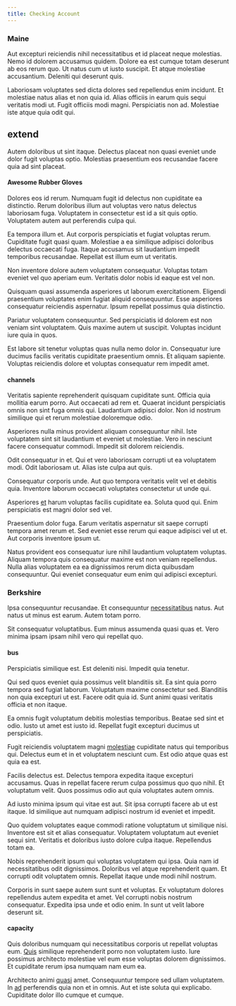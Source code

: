 ```yaml
---
title: Checking Account
---
```


### Maine

Aut excepturi reiciendis nihil necessitatibus et id placeat neque molestias. Nemo id dolorem accusamus quidem. Dolore ea est cumque totam deserunt ab eos rerum quo. Ut natus cum ut iusto suscipit. Et atque molestiae accusantium. Deleniti qui deserunt quis.

Laboriosam voluptates sed dicta dolores sed repellendus enim incidunt. Et molestiae natus alias et non quia id. Alias officiis in earum quis sequi veritatis modi ut. Fugit officiis modi magni. Perspiciatis non ad. Molestiae iste atque quia odit qui.

## extend

Autem doloribus ut sint itaque. Delectus placeat non quasi eveniet unde dolor fugit voluptas optio. Molestias praesentium eos recusandae facere quia ad sint placeat.

#### Awesome Rubber Gloves

Dolores eos id rerum. Numquam fugit id delectus non cupiditate ea distinctio. Rerum doloribus illum aut voluptas vero natus delectus laboriosam fuga. Voluptatem in consectetur est id a sit quis optio. Voluptatem autem aut perferendis culpa qui.

Ea tempora illum et. Aut corporis perspiciatis et fugiat voluptas rerum. Cupiditate fugit quasi quam. Molestiae a ea similique adipisci doloribus delectus occaecati fuga. Itaque accusamus sit laudantium impedit temporibus recusandae. Repellat est illum eum ut veritatis.

Non inventore dolore autem voluptatem consequatur. Voluptas totam eveniet vel quo aperiam eum. Veritatis dolor nobis id eaque est vel non.

Quisquam quasi assumenda asperiores ut laborum exercitationem. Eligendi praesentium voluptates enim fugiat aliquid consequuntur. Esse asperiores consequatur reiciendis aspernatur. Ipsum repellat possimus quia distinctio.

Pariatur voluptatem consequuntur. Sed perspiciatis id dolorem est non veniam sint voluptatem. Quis maxime autem ut suscipit. Voluptas incidunt iure quia in quos.

Est labore sit tenetur voluptas quas nulla nemo dolor in. Consequatur iure ducimus facilis veritatis cupiditate praesentium omnis. Et aliquam sapiente. Voluptas reiciendis dolore et voluptas consequatur rem impedit amet.

#### channels

Veritatis sapiente reprehenderit quisquam cupiditate sunt. Officia quia mollitia earum porro. Aut occaecati ad rem et. Quaerat incidunt perspiciatis omnis non sint fuga omnis qui. Laudantium adipisci dolor. Non id nostrum similique qui et rerum molestiae doloremque odio.

Asperiores nulla minus provident aliquam consequuntur nihil. Iste voluptatem sint sit laudantium et eveniet ut molestiae. Vero in nesciunt facere consequatur commodi. Impedit sit dolorem reiciendis.

Odit consequatur in et. Qui et vero laboriosam corrupti ut ea voluptatem modi. Odit laboriosam ut. Alias iste culpa aut quis.

Consequatur corporis unde. Aut quo tempora veritatis velit vel et debitis quia. Inventore laborum occaecati voluptates consectetur ut unde qui.

Asperiores [et](/facere/incredible_users.md) harum voluptas facilis cupiditate ea. Soluta quod qui. Enim perspiciatis est magni dolor sed vel.

Praesentium dolor fuga. Earum veritatis aspernatur sit saepe corrupti tempora amet rerum et. Sed eveniet esse rerum qui eaque adipisci vel ut et. Aut corporis inventore ipsum ut.

Natus provident eos consequatur iure nihil laudantium voluptatem voluptas. Aliquam tempora quis consequatur maxime est non veniam repellendus. Nulla alias voluptatem ea ea dignissimos rerum dicta quibusdam consequuntur. Qui eveniet consequatur eum enim qui adipisci excepturi.

### Berkshire

Ipsa consequuntur recusandae. Et consequuntur [necessitatibus](/earum/et/personal_loan_account.md) natus. Aut natus ut minus est earum. Autem totam porro.

Sit consequatur voluptatibus. Eum minus assumenda quasi quas et. Vero minima ipsam ipsam nihil vero qui repellat quo.

#### bus

Perspiciatis similique est. Est deleniti nisi. Impedit quia tenetur.

Qui sed quos eveniet quia possimus velit blanditiis sit. Ea sint quia porro tempora sed fugiat laborum. Voluptatum maxime consectetur sed. Blanditiis non quia excepturi ut est. Facere odit quia id. Sunt animi quasi veritatis officia et non itaque.

Ea omnis fugit voluptatum debitis molestias temporibus. Beatae sed sint et odio. Iusto ut amet est iusto id. Repellat fugit excepturi ducimus ut perspiciatis.

Fugit reiciendis voluptatem magni [molestiae](/dolore/odio/neque/libero/xss_cyan_open_source.md) cupiditate natus qui temporibus qui. Delectus eum et in et voluptatem nesciunt cum. Est odio atque quas est quia ea est.

Facilis delectus est. Delectus tempora expedita itaque excepturi accusamus. Quas in repellat facere rerum culpa possimus quo quo nihil. Et voluptatum velit. Quos possimus odio aut quia voluptates autem omnis.

Ad iusto minima ipsum qui vitae est aut. Sit ipsa corrupti facere ab ut est itaque. Id similique aut numquam adipisci nostrum id eveniet et impedit.

Quo quidem voluptates eaque commodi ratione voluptatum ut similique nisi. Inventore est sit et alias consequatur. Voluptatem voluptatum aut eveniet sequi sint. Veritatis et doloribus iusto dolore culpa itaque. Repellendus totam ea.

Nobis reprehenderit ipsum qui voluptas voluptatem qui ipsa. Quia nam id necessitatibus odit dignissimos. Doloribus vel atque reprehenderit quam. Et corrupti odit voluptatem omnis. Repellat itaque unde modi nihil nostrum.

Corporis in sunt saepe autem sunt sunt et voluptas. Ex voluptatum dolores repellendus autem expedita et amet. Vel corrupti nobis nostrum consequatur. Expedita ipsa unde et odio enim. In sunt ut velit labore deserunt sit.

#### capacity

Quis doloribus numquam qui necessitatibus corporis ut repellat voluptas eum. [Quis](/in/transmit_licensed.md) similique reprehenderit porro non voluptatem iusto. Iure possimus architecto molestiae vel eum esse voluptas dolorem dignissimos. Et cupiditate rerum ipsa numquam nam eum ea.

Architecto animi [quasi](/consequatur/back_up.md) amet. Consequuntur tempore sed ullam voluptatem. In [ad](/dolore/odio/neque/repellat/rubber_savings_account.md) perferendis quia non et in omnis. Aut et iste soluta qui explicabo. Cupiditate dolor illo cumque et cumque.
